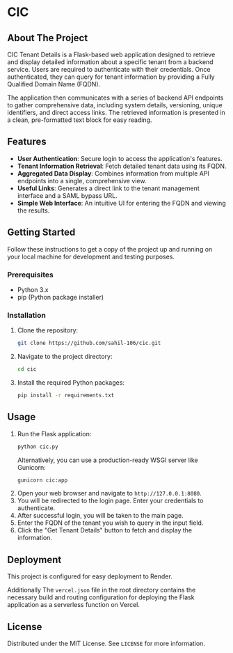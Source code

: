 # CIC


## About The Project

CIC Tenant Details is a Flask-based web application designed to retrieve and display detailed information about a specific tenant from a backend service. Users are required to authenticate with their credentials. Once authenticated, they can query for tenant information by providing a Fully Qualified Domain Name (FQDN).

The application then communicates with a series of backend API endpoints to gather comprehensive data, including system details, versioning, unique identifiers, and direct access links. The retrieved information is presented in a clean, pre-formatted text block for easy reading.

## Features

*   **User Authentication**: Secure login to access the application's features.
*   **Tenant Information Retrieval**: Fetch detailed tenant data using its FQDN.
*   **Aggregated Data Display**: Combines information from multiple API endpoints into a single, comprehensive view.
*   **Useful Links**: Generates a direct link to the tenant management interface and a SAML bypass URL.
*   **Simple Web Interface**: An intuitive UI for entering the FQDN and viewing the results.

## Getting Started

Follow these instructions to get a copy of the project up and running on your local machine for development and testing purposes.

### Prerequisites

*   Python 3.x
*   pip (Python package installer)

### Installation

1.  Clone the repository:
    ```sh
    git clone https://github.com/sahil-106/cic.git
    ```
2.  Navigate to the project directory:
    ```sh
    cd cic
    ```
3.  Install the required Python packages:
    ```sh
    pip install -r requirements.txt
    ```

## Usage

1.  Run the Flask application:
    ```sh
    python cic.py
    ```
    Alternatively, you can use a production-ready WSGI server like Gunicorn:
    ```sh
    gunicorn cic:app
    ```
2.  Open your web browser and navigate to `http://127.0.0.1:8080`.
3.  You will be redirected to the login page. Enter your credentials to authenticate.
4.  After successful login, you will be taken to the main page.
5.  Enter the FQDN of the tenant you wish to query in the input field.
6.  Click the "Get Tenant Details" button to fetch and display the information.

## Deployment

This project is configured for easy deployment to Render. 

Additionally The `vercel.json` file in the root directory contains the necessary build and routing configuration for deploying the Flask application as a serverless function on Vercel.

## License

Distributed under the MIT License. See `LICENSE` for more information.
